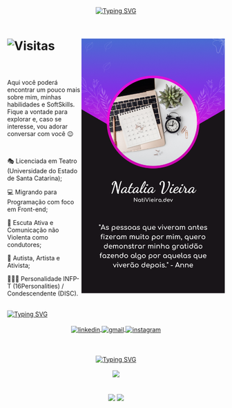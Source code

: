 <div boas vindas align=center>
<a href="https://git.io/typing-svg"><img src="https://readme-typing-svg.herokuapp.com?font=Dancing+Script&size=40&duration=4000&pause=1000&color=2395C7&center=true&vCenter=true&width=500&height=60&lines=%E2%8A%B1%E2%9C%BF+Ol%C3%A1%2C+eu+sou+a+Nati+Vieira+%E2%9C%BF%E2%8A%B0+;Seja+bem-vinda!;%E2%8A%B1%E2%9C%BF+Ol%C3%A1%2C+eu+sou+a+Nati+Vieira+%E2%9C%BF%E2%8A%B0+;Seja+bem-vinde!;%E2%8A%B1%E2%9C%BF+Ol%C3%A1%2C+eu+sou+a+Nati+Vieira+%E2%9C%BF%E2%8A%B0+;Seja+bem-vindo!" alt="Typing SVG" /> </a>
</div>

<br>

<div cartao e visitas>
  <img align="right" height="590em" src="https://github.com/NatiVieira-dev/NatiVieira-dev/blob/main/Nati%20Vieira.png?raw=true">
  <h1>
  <p align="left"> <img src="https://komarev.com/ghpvc/?username=NatiVieira-dev&color=FA04D7&label=Visitas" alt="Visitas" /> </p>
</div>

<br>

<div texto principal>
<p>Aqui você poderá encontrar um pouco mais sobre mim, minhas habilidades e SoftSkills. <br>Fique a vontade para explorar e, caso se interesse, vou adorar conversar com você 😉 </p>

<br>
  
🎭 Licenciada em Teatro (Universidade do Estado de Santa Catarina); 

💻 Migrando para Programação com foco em Front-end;

🦒 Escuta Ativa e Comunicação não Violenta como condutores;

🌻 Autista, Artista e Ativista;

💁🏻‍♀️ Personalidade INFP-T (16Personalities) / Condescendente (DISC).
</div>

<br>

<div titulo contato>
<a href="https://git.io/typing-svg"><img src="https://readme-typing-svg.herokuapp.com?font=Dancing+Script&size=40&duration=4000&pause=1000&color=2395C7&center=true&vCenter=true&repeat=false&width=500&height=60&lines=Contatos" alt="Typing SVG" /></a>
</div>

<br>

<div contatos align="center">
<a target="_blank" href="https://www.linkedin.com/in/nativieira-dev/">
  <img align="center" width="130em" src="https://img.shields.io/badge/-NatiVieira.dev-05122A?style=flat&logo=linkedin&logoColor=FA04D7&color=191519" alt="linkedin"/>
</a>
<a target="_blank" href="mailto:nativieira.dev@gmail.com">
  <img align="center" width="130em" src="https://img.shields.io/badge/-nativieira.dev-05122A?style=flat&logo=gmail&logoColor=FA04D7&color=191519" alt="gmail"/>
</a>
<a href="https://www.instagram.com/nati.tounsol/" target="_blank">
 <img align="center" width="130em" src="https://img.shields.io/badge/-nati.tounsol-05122A?style=flat&logo=instagram&logoColor=FA04D7&color=191519" alt="instagram"/>
</a>
</div>

<br>
<img align="center" height="15em" width="1000em" src="https://github.com/NatiVieira-dev/NatiVieira-dev/assets/142924454/02847554-7756-4414-86fc-cc952c8bd8ad">

<br>
<br>

<div titulo linguagens align="center">
<a href="https://git.io/typing-svg"><img src="https://readme-typing-svg.herokuapp.com?font=Dancing+Script&size=40&duration=4000&pause=1000&color=2395C7&center=true&vCenter=true&repeat=false&width=500&height=60&lines=Linguagens" alt="Typing SVG" /></a>
</div>

<br>
  
<div align="center">
   <a href="https://skillicons.dev">
    <img src="https://skillicons.dev/icons?i=html,css,js,nodejs,cs,dotnet">
   </a>
</div>

<br>
<br>

<div estatisticas align="center">
<img align="center" src="https://github-readme-stats.vercel.app/api?username=NatiVieira-dev&show_icons=true&locale=pt-br&bg_color=191519&title_color=FD03D7&icon_color=FD03D7&text_color=ffffff&ring_color=288FC8">
<img align="center" height="140em" src="https://github-readme-stats.vercel.app/api/top-langs/?username=NatiVieira-dev&layout=donut&locale=pt-br&bg_color=191519&title_color=FD03D7&icon_color=FD03D7&text_color=ffffff&ring_color=288FC8">
</div>



